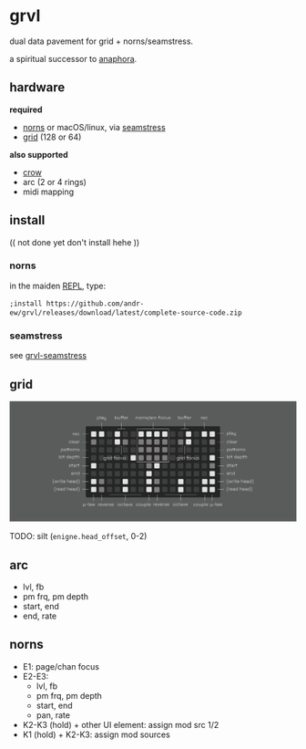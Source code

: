 # grvl

dual data pavement for grid + norns/seamstress.

a spiritual successor to [anaphora](https://github.com/andr-ew/prosody#anaphora).

## hardware

**required**

- [norns](https://github.com/p3r7/awesome-monome-norns) or macOS/linux, via [seamstress](https://github.com/ryleelyman/seamstress)
- [grid](https://monome.org/docs/grid/) (128 or 64)

**also supported**

- [crow](https://monome.org/docs/crow/)
- arc (2 or 4 rings)
- midi mapping

## install

(( not done yet don't install hehe ))

### norns

in the maiden [REPL](https://monome.org/docs/norns/image/wifi_maiden-images/install-repl.png), type:

```
;install https://github.com/andr-ew/grvl/releases/download/latest/complete-source-code.zip
```

### seamstress

see [grvl-seamstress](https://github.com/andr-ew/grvl-seamstress)

## grid

![diagram of the grid interface. text description forthcoming](/doc/grvl_grid.png)

TODO: silt (`enigne.head_offset`, 0-2)

## arc

- lvl, fb
- pm frq, pm depth
- start, end
- end, rate

## norns

- E1: page/chan focus
- E2-E3:
  - lvl, fb
  - pm frq, pm depth
  - start, end
  - pan, rate
- K2-K3 (hold) + other UI element: assign mod src 1/2
- K1 (hold) + K2-K3: assign mod sources

